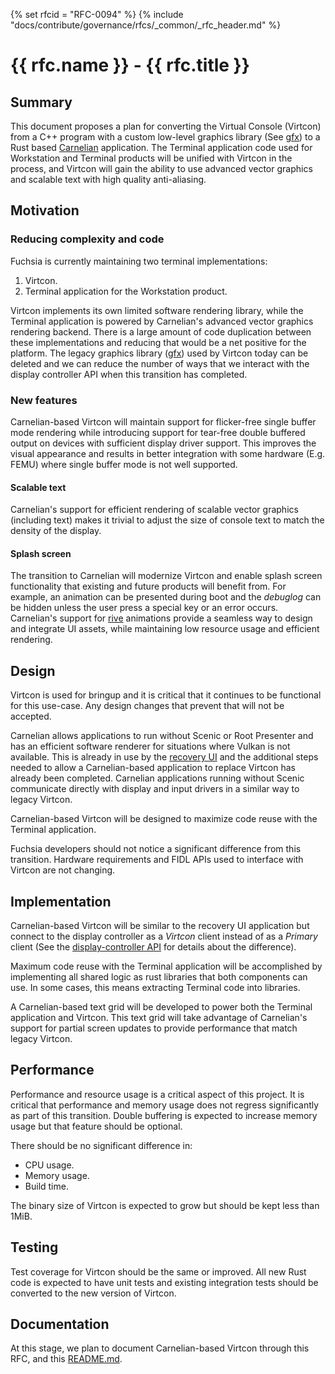 {% set rfcid = "RFC-0094" %}
{% include "docs/contribute/governance/rfcs/_common/_rfc_header.md" %}
# {{ rfc.name }} - {{ rfc.title }}
<!-- DO NOT EDIT ANYTHING ELSE ABOVE THIS LINE. -->

## Summary

This document proposes a plan for converting the Virtual Console (Virtcon)
from a C++ program with a custom low-level graphics library
(See [gfx](/zircon/system/ulib/gfx)) to a Rust based
[Carnelian](/src/lib/ui/carnelian) application. The Terminal application
code used for Workstation and Terminal products will be unified with Virtcon
in the process, and Virtcon will gain the ability to use advanced vector
graphics and scalable text with high quality anti-aliasing.

## Motivation

### Reducing complexity and code

Fuchsia is currently maintaining two terminal implementations:

1. Virtcon.
2. Terminal application for the Workstation product.

Virtcon implements its own limited software rendering library, while the
Terminal application is powered by Carnelian's advanced vector graphics
rendering backend. There is a large amount of code duplication between
these implementations and reducing that would be a net positive for the
platform. The legacy graphics library ([gfx](/zircon/system/ulib/gfx))
used by Virtcon today can be deleted and we can reduce the number of ways
that we interact with the display controller API when this transition has
completed.

### New features

Carnelian-based Virtcon will maintain support for flicker-free single
buffer mode rendering while introducing support for tear-free double
buffered output on devices with sufficient display driver support. This
improves the visual appearance and results in better integration with
some hardware (E.g. FEMU) where single buffer mode is not well supported.

#### Scalable text

Carnelian's support for efficient rendering of scalable vector graphics
(including text) makes it trivial to adjust the size of console text to
match the density of the display.

#### Splash screen

The transition to Carnelian will modernize Virtcon and enable splash screen
functionality that existing and future products will benefit from. For
example, an animation can be presented during boot and the _debuglog_ can
be hidden unless the user press a special key or an error occurs.
Carnelian's support for [rive](https://rive.app) animations provide a
seamless way to design and integrate UI assets, while maintaining low
resource usage and efficient rendering.

## Design

Virtcon is used for bringup and it is critical that it continues to be
functional for this use-case. Any design changes that prevent that will
not be accepted.

Carnelian allows applications to run without Scenic or Root Presenter and
has an efficient software renderer for situations where Vulkan is not
available. This is already in use by the [recovery UI](/src/recovery/system/)
and the additional steps needed to allow a Carnelian-based application to
replace Virtcon has already been completed. Carnelian applications
running without Scenic communicate directly with display and input drivers
in a similar way to legacy Virtcon.

Carnelian-based Virtcon will be designed to maximize code reuse with the
Terminal application.

Fuchsia developers should not notice a significant difference from this
transition. Hardware requirements and FIDL APIs used to interface with
Virtcon are not changing.

## Implementation

Carnelian-based Virtcon will be similar to the recovery UI application but
connect to the display controller as a _Virtcon_ client instead of as a
_Primary_ client (See the [display-controller API](/sdk/fidl/fuchsia.hardware.display/display-controller.fidl) for details about the difference).

Maximum code reuse with the Terminal application will be accomplished by
implementing all shared logic as rust libraries that both components can
use. In some cases, this means extracting Terminal code into libraries.

A Carnelian-based text grid will be developed to power both the Terminal
application and Virtcon. This text grid will take advantage of Carnelian's
support for partial screen updates to provide performance that match legacy
Virtcon.

## Performance

Performance and resource usage is a critical aspect of this project. It is
critical that performance and memory usage does not regress significantly
as part of this transition. Double buffering is expected to increase memory
usage but that feature should be optional.

There should be no significant difference in:

* CPU usage.
* Memory usage.
* Build time.

The binary size of Virtcon is expected to grow but should be kept less than
1MiB.

## Testing

Test coverage for Virtcon should be the same or improved. All new Rust code
is expected to have unit tests and existing integration tests should be
converted to the new version of Virtcon.

## Documentation

At this stage, we plan to document Carnelian-based Virtcon through this RFC,
and this [README.md](/src/bringup/bin/virtcon/README.md).
